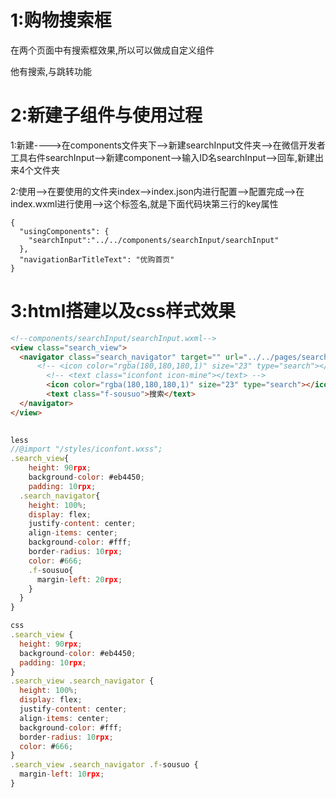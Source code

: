 # 1:购物搜索框

在两个页面中有搜索框效果,所以可以做成自定义组件

他有搜索,与跳转功能

# 2:新建子组件与使用过程

1:新建---->在components文件夹下-->新建searchInput文件夹-->在微信开发者工具右件searchInput-->新建component-->输入ID名searchInput-->回车,新建出来4个文件夹

2:使用-->在要使用的文件夹index-->index.json内进行配置-->配置完成-->在index.wxml进行使用--><searchInput></searchInput>这个标签名,就是下面代码块第三行的key属性

```
{
  "usingComponents": {
    "searchInput":"../../components/searchInput/searchInput"
  },
  "navigationBarTitleText": "优购首页"
}
```

# 3:html搭建以及css样式效果

```html
<!--components/searchInput/searchInput.wxml-->
<view class="search_view">
  <navigator class="search_navigator" target="" url="../../pages/search/index"  open-type="navigate">
      <!-- <icon color="rgba(180,180,180,1)" size="23" type="search"></icon>搜索 -->
        <!-- <text class="iconfont icon-mine"></text> -->
        <icon color="rgba(180,180,180,1)" size="23" type="search"></icon>
        <text class="f-sousuo">搜索</text>
  </navigator>
</view>
 
```

```javascript
less
//@import "/styles/iconfont.wxss";
.search_view{
    height: 90rpx;
    background-color: #eb4450;
    padding: 10rpx;
  .search_navigator{
    height: 100%;
    display: flex;
    justify-content: center;
    align-items: center;
    background-color: #fff;
    border-radius: 10rpx;
    color: #666;
    .f-sousuo{
      margin-left: 20rpx; 
    }
  }
}

```

```javascript
css
.search_view {
  height: 90rpx;
  background-color: #eb4450;
  padding: 10rpx;
}
.search_view .search_navigator {
  height: 100%;
  display: flex;
  justify-content: center;
  align-items: center;
  background-color: #fff;
  border-radius: 10rpx;
  color: #666;
}
.search_view .search_navigator .f-sousuo {
  margin-left: 10rpx;
}

```

